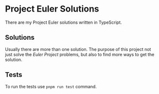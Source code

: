 # Project Euler Solutions

There are my Project Euler solutions written in TypeScript.

## Solutions

Usually there are more than one solution. The purpose of this project not just solve the *Euler Project* problems, but also to find more ways to get the solution.

## Tests

To run the tests use `pnpm run test` command.

